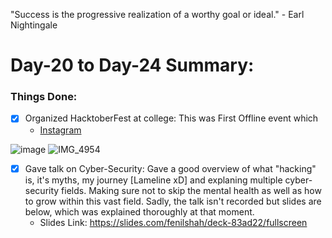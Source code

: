 "Success is the progressive realization of a worthy goal or ideal." - Earl Nightingale

# Day-20 to Day-24 Summary:

### Things Done:

- [X] Organized HacktoberFest at college: This was First Offline event which 
  - [Instagram](https://www.instagram.com/hacktober.fest.nuv/)

![image](https://user-images.githubusercontent.com/56188454/138639093-4c6ae042-f1ad-4fd8-982a-70ff46804db8.png)
![IMG_4954](https://user-images.githubusercontent.com/56188454/138639199-dbd78fb4-6606-4c8d-b342-5d847d9384d7.JPG)


- [X] Gave talk on Cyber-Security: Gave a good overview of what "hacking" is, it's myths, my journey [Lameline xD] and explaning multiple cyber-security fields. Making sure not to skip the mental health as well as how to grow within this vast field. Sadly, the talk isn't recorded but slides are below, which was explained thoroughly at that moment.
  - Slides Link: https://slides.com/fenilshah/deck-83ad22/fullscreen
